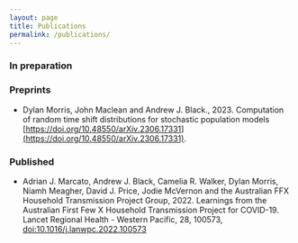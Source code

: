 ```yaml
---
layout: page
title: Publications
permalink: /publications/
---
```


### In preparation

### Preprints

- Dylan Morris, John Maclean and Andrew J. Black., 2023. Computation of random time shift distributions for stochastic population models [https://doi.org/10.48550/arXiv.2306.17331](https://doi.org/10.48550/arXiv.2306.17331).

### Published

- Adrian J. Marcato, Andrew J. Black, Camelia R. Walker, Dylan Morris, Niamh Meagher, David J. Price, Jodie McVernon and the Australian FFX Household Transmission Project Group, 2022. Learnings from the Australian First Few X Household Transmission Project for COVID-19. Lancet Regional Health - Western Pacific, 28, 100573, [doi:10.1016/j.lanwpc.2022.100573](https://www.thelancet.com/journals/lanwpc/article/PIIS2666-6065(22)00188-2/fulltext)